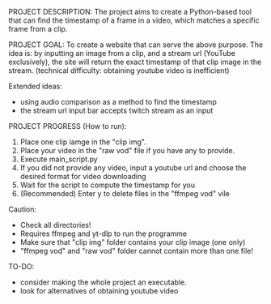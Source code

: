 PROJECT DESCRIPTION:
The project aims to create a Python-based tool that can find the timestamp of a frame in a video, 
which matches a specific frame from a clip.

PROJECT GOAL:
To create a website that can serve the above purpose.
The idea is: by inputting an image from a clip, and a stream url (YouTube exclusively),
             the site will return the exact timestamp of that clip image in the stream.
             (technical difficulty: obtaining youtube video is inefficient)

Extended ideas:
- using audio comparison as a method to find the timestamp
- the stream url input bar accepts twitch stream as an input

PROJECT PROGRESS (How to run):
1. Place one clip iamge in the "clip img".
2. Place your video in the "raw vod" file if you have any to provide.
3. Execute main_script.py
4. If you did not provide any video, input a youtube url and choose the desired format for video downloading 
5. Wait for the script to compute the timestamp for you
6. (Recommended) Enter y to delete files in the "ffmpeg vod" vile

Caution:
- Check all directories!
- Requires ffmpeg and yt-dlp to run the programme
- Make sure that "clip img" folder contains your clip image (one only)
- "ffmpeg vod" and "raw vod" folder cannot contain more than one file!

TO-DO:
- consider making the whole project an executable.
- look for alternatives of obtaining youtube video
